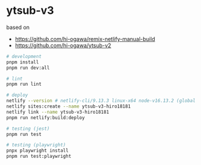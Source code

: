 # ytsub-v3

based on

- https://github.com/hi-ogawa/remix-netlify-manual-build
- https://github.com/hi-ogawa/ytsub-v2

```sh
# development
pnpm install
pnpm run dev:all

# lint
pnpm run lint

# deploy
netlify --version # netlify-cli/9.13.3 linux-x64 node-v16.13.2 (global install)
netlify sites:create --name ytsub-v3-hiro18181
netlify link --name ytsub-v3-hiro18181
pnpm run netlify:build:deploy

# testing (jest)
pnpm run test

# testing (playwright)
pnpx playwright install
pnpm run test:playwright
```
